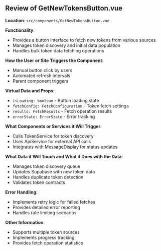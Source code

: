 ## Review of GetNewTokensButton.vue

**Location**: `src/components/GetNewTokensButton.vue`

**Functionality**:
- Provides a button interface to fetch new tokens from various sources
- Manages token discovery and initial data population
- Handles bulk token data fetching operations

**How the User or Site Triggers the Component**:
- Manual button click by users
- Automated refresh intervals
- Parent component triggers

**Virtual Data and Props**:
- `isLoading: boolean` - Button loading state
- `fetchConfig: FetchConfiguration` - Token fetch settings
- `results: FetchResults` - Fetch operation results
- `errorState: ErrorState` - Error tracking

**What Components or Services it Will Trigger**:
- Calls TokenService for token discovery
- Uses ApiService for external API calls
- Integrates with MessageDisplay for status updates

**What Data it Will Touch and What it Does with the Data**:
- Manages token discovery queue
- Updates Supabase with new token data
- Handles duplicate token detection
- Validates token contracts

**Error Handling**:
- Implements retry logic for failed fetches
- Provides detailed error reporting
- Handles rate limiting scenarios

**Other Information**:
- Supports multiple token sources
- Implements progress tracking
- Provides fetch operation statistics
